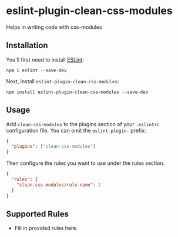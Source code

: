 # eslint-plugin-clean-css-modules

Helps in writing code with css-modules

## Installation

You'll first need to install [ESLint](http://eslint.org):

```
npm i eslint --save-dev
```

Next, install `eslint-plugin-clean-css-modules`:

```
npm install eslint-plugin-clean-css-modules --save-dev
```

## Usage

Add `clean-css-modules` to the plugins section of your `.eslintrc` configuration file. You can omit the `eslint-plugin-` prefix:

```json
{
  "plugins": ["clean-css-modules"]
}
```

Then configure the rules you want to use under the rules section.

```json
{
  "rules": {
    "clean-css-modules/rule-name": 2
  }
}
```

## Supported Rules

- Fill in provided rules here.
